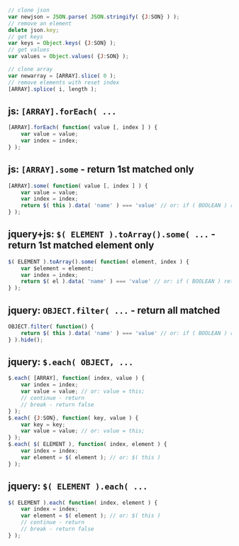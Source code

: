 ```js
// clone json
var newjson = JSON.parse( JSON.stringify( {J:SON} ) );
// remove an element
delete json.key;
// get keys
var keys = Object.keys( {J:SON} );
// get values
var values = Object.values( {J:SON} );

// clone array
var newarray = [ARRAY].slice( 0 );
// remove elements with reset index
[ARRAY].splice( i, length );
```

## js: `[ARRAY].forEach( ...`
```js
[ARRAY].forEach( function( value [, index ] ) {
	var value = value;
	var index = index;
} );
```
## js: `[ARRAY].some` - return 1st matched only
```js
[ARRAY].some( function( value [, index ] ) {
	var value = value;
	var index = index;
	return $( this ).data( 'name' ) === 'value' // or: if ( BOOLEAN ) return true
} );
```
## jquery+js: `$( ELEMENT ).toArray().some( ...` - return 1st matched element only
```js
$( ELEMENT ).toArray().some( function( element, index ) {
	var $element = element;
	var index = index;
	return $( el ).data( 'name' ) === 'value' // or: if ( BOOLEAN ) return true
} );
```
## jquery: `OBJECT.filter( ...` - return all matched
```js
OBJECT.filter( function() {
	return $( this ).data( 'name' ) === 'value' // or: if ( BOOLEAN ) return true
} ).hide();
```
## jquery: `$.each( OBJECT, ...`
```js
$.each( [ARRAY], function( index, value ) {
	var index = index;
	var value = value; // or: value = this;
	// continue - return
	// break - return false
} );
$.each( {J:SON}, function( key, value ) {
	var key = key;
	var value = value; // or: value = this;
} );
$.each( $( ELEMENT ), function( index, element ) {
	var index = index;
	var element = $( element ); // or: $( this )
} );
```
## jquery: `$( ELEMENT ).each( ...`
```js
$( ELEMENT ).each( function( index, element ) {
	var index = index;
	var element = $( element ); // or: $( this )
	// continue - return
	// break - return false
} );
```
